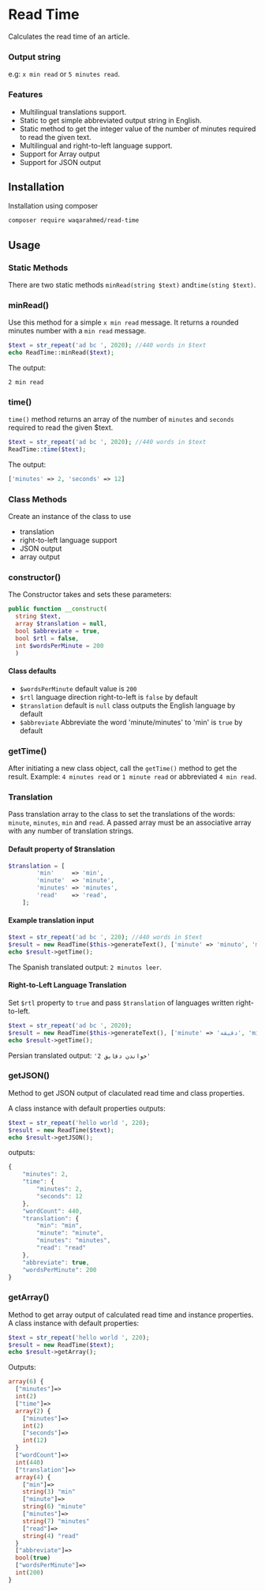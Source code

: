 # Read Time

Calculates the read time of an article.

### Output string
e.g: `x min read` or `5 minutes read`.

### Features
- Multilingual translations support.
- Static to get simple abbreviated output string in English.
- Static method to get the integer value of the number of minutes required to read the given text.
- Multilingual and right-to-left language support.
- Support for Array output
- Support for JSON output

## Installation
Installation using composer
```bash
composer require waqarahmed/read-time
```
## Usage
### Static Methods

There are two static methods `minRead(string $text)` and`time(sting $text)`.

### minRead()
Use this method for a simple `x min read` message. It returns a rounded minutes number with a `min read` message.

```php
$text = str_repeat('ad bc ', 2020); //440 words in $text
echo ReadTime::minRead($text);
```
The output:

`2 min read`

### time()
`time()` method returns an array of the number of `minutes` and `seconds` required to read the given $text.
```php
$text = str_repeat('ad bc ', 2020); //440 words in $text
ReadTime::time($text);
```
The output:
```php
['minutes' => 2, 'seconds' => 12]
```

### Class Methods
Create an instance of the class to use 
- translation
- right-to-left language support 
- JSON output
- array output

### constructor()
The Constructor takes and sets these parameters:
```php
public function __construct(
  string $text, 
  array $translation = null, 
  bool $abbreviate = true, 
  bool $rtl = false, 
  int $wordsPerMinute = 200
  )
  ```
  #### Class defaults
  - `$wordsPerMinute` default value is `200`
  - `$rtl` language direction right-to-left is `false` by default
  - `$translation` default is `null` class outputs the English language by default
  - `$abbreviate` Abbreviate the word 'minute/minutes' to 'min' is `true` by default

### getTime()
After initiating a new class object, call the `getTime()` method to get the result.
Example:
`4 minutes read` or `1 minute read` or abbreviated `4 min read`.

### Translation
Pass translation array to the class to set the translations of the words: `minute`, `minutes`, `min` and `read`.
A passed array must be an associative array with any number of translation strings.
#### Default property of $translation
```php
$translation = [
        'min'     => 'min',
        'minute'  => 'minute',
        'minutes' => 'minutes',
        'read'    => 'read',
    ];

```
#### Example translation input
```php
$text = str_repeat('ad bc ', 220); //440 words in $text
$result = new ReadTime($this->generateText(), ['minute' => 'minuto', 'minutes' => 'minutos', 'read' => 'leer'], false);
echo $result->getTime();
```
The Spanish translated output: `2 minutos leer`.

#### Right-to-Left Language Translation
Set `$rtl` property to `true` and pass `$translation` of languages written right-to-left.
```php
$text = str_repeat('ad bc ', 2020);
$result = new ReadTime($this->generateText(), ['minute' => 'دقیقه', 'minutes' => 'دقایق', 'read' => 'خواندن'], false, true);
echo $result->getTime();
```
Persian translated output: `'خواندن دقایق 2'`

### getJSON()
Method to get JSON output of claculated read time and class properties.

A class instance with default properties outputs:
```php
$text = str_repeat('hello world ', 220);
$result = new ReadTime($text);
echo $result->getJSON();
```

outputs:
```javascript
{
    "minutes": 2,
    "time": {
        "minutes": 2,
        "seconds": 12
    },
    "wordCount": 440,
    "translation": {
        "min": "min",
        "minute": "minute",
        "minutes": "minutes",
        "read": "read"
    },
    "abbreviate": true,
    "wordsPerMinute": 200
}
```

### getArray()
Method to get array output of calculated read time and instance properties.
A class instance with default properties:
```php
$text = str_repeat('hello world ', 220);
$result = new ReadTime($text);
echo $result->getArray();
```
Outputs:
```php
array(6) {
  ["minutes"]=>
  int(2)
  ["time"]=>
  array(2) {
    ["minutes"]=>
    int(2)
    ["seconds"]=>
    int(12)
  }
  ["wordCount"]=>
  int(440)
  ["translation"]=>
  array(4) {
    ["min"]=>
    string(3) "min"
    ["minute"]=>
    string(6) "minute"
    ["minutes"]=>
    string(7) "minutes"
    ["read"]=>
    string(4) "read"
  }
  ["abbreviate"]=>
  bool(true)
  ["wordsPerMinute"]=>
  int(200)
}
```












